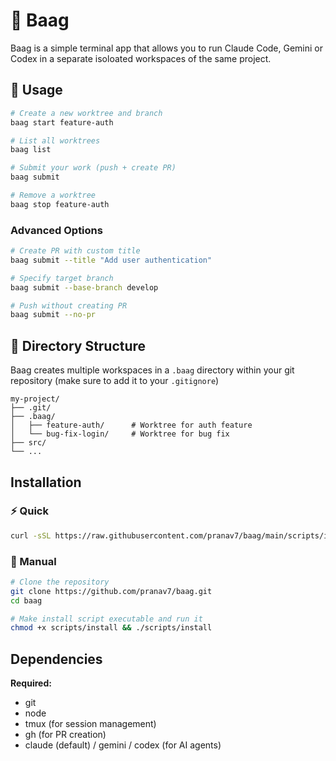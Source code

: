 # 🌳 Baag

Baag is a simple terminal app that allows you to run Claude Code, Gemini or Codex in a separate isoloated workspaces of the same project.

## 🚀 Usage

```bash
# Create a new worktree and branch
baag start feature-auth

# List all worktrees
baag list

# Submit your work (push + create PR)
baag submit

# Remove a worktree
baag stop feature-auth
```

### Advanced Options

```bash
# Create PR with custom title
baag submit --title "Add user authentication"

# Specify target branch
baag submit --base-branch develop

# Push without creating PR
baag submit --no-pr
```

## 📁 Directory Structure

Baag creates multiple workspaces in a `.baag` directory within your git repository (make sure to add it to your `.gitignore`)

```
my-project/
├── .git/
├── .baag/
│   ├── feature-auth/      # Worktree for auth feature
│   └── bug-fix-login/     # Worktree for bug fix
├── src/
└── ...
```

## Installation

### ⚡️ Quick

```bash
curl -sSL https://raw.githubusercontent.com/pranav7/baag/main/scripts/install | node
```

### 🐢 Manual

```bash
# Clone the repository
git clone https://github.com/pranav7/baag.git
cd baag

# Make install script executable and run it
chmod +x scripts/install && ./scripts/install
```

## Dependencies

**Required:**
- git
- node
- tmux (for session management)
- gh (for PR creation)
- claude (default) / gemini / codex (for AI agents)